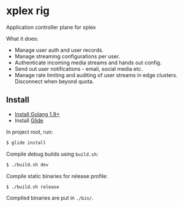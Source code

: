 xplex rig
============

Application controller plane for xplex

What it does:

- Manage user auth and user records.
- Manage streaming configurations per user.
- Authenticate incoming media streams and hands out config.
- Send out user notifications - email, social media etc.
- Manage rate limiting and auditing of user streams in edge clusters. Disconnect when beyond quota.

## Install

- [Install Golang 1.9+](https://golang.org/doc/install)
- Install [Glide](https://github.com/Masterminds/glide)

In project root, run:

```sh
$ glide install
```

Compile debug builds using `build.sh`:

```sh
$ ./build.sh dev
```

Compile static binaries for release profile:

```sh
$ ./build.sh release
```

Compiled binaries are put in `./bin/`.


